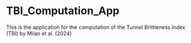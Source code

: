 # TBI_Computation_App
This is the application for the computation of the Tunnel Brittleness Index (TBI) by Milan et al. (2024)
